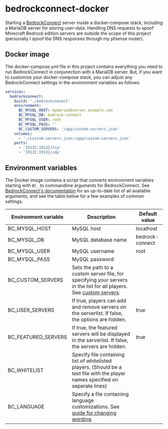 # bedrockconnect-docker

Starting a [BedrockConnect](https://github.com/Pugmatt/BedrockConnect) server inside a docker-compose stack, including a
MariaDB server for storing user-data. Handling DNS requests to spoof Minecraft Bedrock edition servers are outside the
scope of this project (personally I spoof the DNS responses through my pfsense router).

## Docker image

The docker-compose.yml file in this project contains everything you need to run BedrockConnect in conjunection with a
MariaDB server. But, if you want to customize your docker-compose stack, you can adjust any BedrockConnect settings in
the environment variables as follows:

```yaml
services:
  bedrockconnect:
    build: './bedrockconnect'
    environment:
      BC_MYSQL_HOST: mymariadbserver.example.com
      BC_MYSQL_DB: bedrock-connect
      BC_MYSQL_USER: root
      BC_MYSQL_PASS: ''
      BC_CUSTOM_SERVERS: '/app/custom-servers.json'
    volumes:
      - './custom-servers.json:/app/custom-servers.json'
    ports:
      - '19132:19132/tcp'
      - '19132:19132/udp'
```

## Environment variables

The Docker image contains a script that converts environment variables starting with `BC_` to commandline arguments for
BedrockConnect.
See [BedrockConnect's documentation](https://github.com/Pugmatt/BedrockConnect?tab=readme-ov-file#hosting-your-own-serverlist-server)
for an up-to-date list of all available arguments, and see the table below for a few examples of common settings.

| Environment variable | Description                                                                                                                                                                                                          | Default value   |
|----------------------|----------------------------------------------------------------------------------------------------------------------------------------------------------------------------------------------------------------------|-----------------|
| BC_MYSQL_HOST        | MySQL host                                                                                                                                                                                                           | localhost       |
| BC_MYSQL_DB          | MySQL database name                                                                                                                                                                                                  | bedrock-connect |
| BC_MYSQL_USER        | MySQL username                                                                                                                                                                                                       | root            |
| BC_MYSQL_PASS        | MySQL password                                                                                                                                                                                                       |                 |
| BC_CUSTOM_SERVERS    | Sets the path to a custom server file, for specifying your servers in the list for all players. See [custom servers](https://github.com/Pugmatt/BedrockConnect?tab=readme-ov-file#defining-your-own-custom-servers). |                 |
| BC_USER_SERVERS      | If true, players can add and remove servers on the serverlist. If false, the options are hidden.                                                                                                                     | true            |
| BC_FEATURED_SERVERS  | If true, the featured servers will be displayed in the serverlist. If false, the servers are hidden.                                                                                                                 | true            |
| BC_WHITELIST         | Specify file containing list of whitelisted players. (Should be a text file with the player names specified on seperate lines)                                                                                       |                 |
| BC_LANGUAGE          | Specify a file containing language customizations. See [guide for changing wording](https://github.com/Pugmatt/BedrockConnect?tab=readme-ov-file#change-wording-of-serverlist).                                      |                 |
